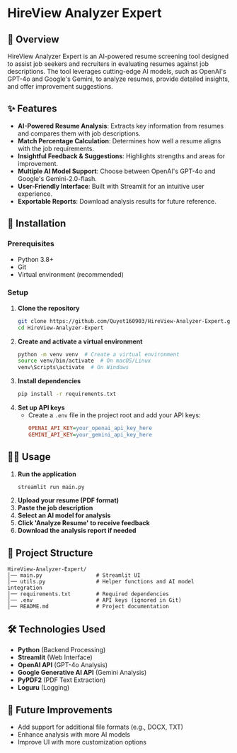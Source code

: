 # HireView Analyzer Expert

## 📄 Overview
HireView Analyzer Expert is an AI-powered resume screening tool designed to assist job seekers and recruiters in evaluating resumes against job descriptions. The tool leverages cutting-edge AI models, such as OpenAI's GPT-4o and Google's Gemini, to analyze resumes, provide detailed insights, and offer improvement suggestions.

## ✨ Features
- **AI-Powered Resume Analysis**: Extracts key information from resumes and compares them with job descriptions.
- **Match Percentage Calculation**: Determines how well a resume aligns with the job requirements.
- **Insightful Feedback & Suggestions**: Highlights strengths and areas for improvement.
- **Multiple AI Model Support**: Choose between OpenAI's GPT-4o and Google's Gemini-2.0-flash.
- **User-Friendly Interface**: Built with Streamlit for an intuitive user experience.
- **Exportable Reports**: Download analysis results for future reference.

## 🚀 Installation
### Prerequisites
- Python 3.8+
- Git
- Virtual environment (recommended)

### Setup
1. **Clone the repository**
   ```bash
   git clone https://github.com/Quyet160903/HireView-Analyzer-Expert.git
   cd HireView-Analyzer-Expert
   ```
2. **Create and activate a virtual environment**
   ```bash
   python -m venv venv  # Create a virtual environment
   source venv/bin/activate  # On macOS/Linux
   venv\Scripts\activate  # On Windows
   ```
3. **Install dependencies**
   ```bash
   pip install -r requirements.txt
   ```
4. **Set up API keys**
   - Create a `.env` file in the project root and add your API keys:
     ```ini
     OPENAI_API_KEY=your_openai_api_key_here
     GEMINI_API_KEY=your_gemini_api_key_here
     ```

## 🏃‍♂️ Usage
1. **Run the application**
   ```bash
   streamlit run main.py
   ```
2. **Upload your resume (PDF format)**
3. **Paste the job description**
4. **Select an AI model for analysis**
5. **Click 'Analyze Resume' to receive feedback**
6. **Download the analysis report if needed**

## 📂 Project Structure
```
HireView-Analyzer-Expert/
│── main.py                 # Streamlit UI
│── utils.py                # Helper functions and AI model integration
│── requirements.txt        # Required dependencies
│── .env                    # API keys (ignored in Git)
│── README.md               # Project documentation
```

## 🛠 Technologies Used
- **Python** (Backend Processing)
- **Streamlit** (Web Interface)
- **OpenAI API** (GPT-4o Analysis)
- **Google Generative AI API** (Gemini Analysis)
- **PyPDF2** (PDF Text Extraction)
- **Loguru** (Logging)

## 📌 Future Improvements
- Add support for additional file formats (e.g., DOCX, TXT)
- Enhance analysis with more AI models
- Improve UI with more customization options

